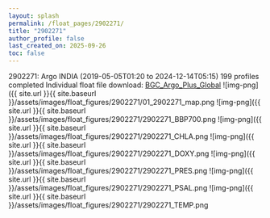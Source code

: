 ```yaml
---
layout: splash
permalink: /float_pages/2902271/
title: "2902271"
author_profile: false
last_created_on: 2025-09-26
toc: false
---
```

 
2902271: Argo INDIA (2019-05-05T01:20 to 2024-12-14T05:15)
199 profiles completed
Individual float file download: [BGC_Argo_Plus_Global](https://ftp.soest.hawaii.edu/bgc_argo_plus/Individual_Floats/outliers_removed/2902271_Sprof_processed.nc)
![img-png]({{ site.url }}{{ site.baseurl }}/assets/images/float_figures/2902271/01_2902271_map.png
![img-png]({{ site.url }}{{ site.baseurl }}/assets/images/float_figures/2902271/2902271_BBP700.png
![img-png]({{ site.url }}{{ site.baseurl }}/assets/images/float_figures/2902271/2902271_CHLA.png
![img-png]({{ site.url }}{{ site.baseurl }}/assets/images/float_figures/2902271/2902271_DOXY.png
![img-png]({{ site.url }}{{ site.baseurl }}/assets/images/float_figures/2902271/2902271_PRES.png
![img-png]({{ site.url }}{{ site.baseurl }}/assets/images/float_figures/2902271/2902271_PSAL.png
![img-png]({{ site.url }}{{ site.baseurl }}/assets/images/float_figures/2902271/2902271_TEMP.png
